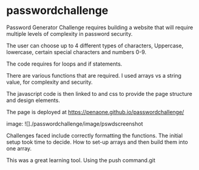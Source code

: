 # passwordchallenge

Password Generator Challenge requires building a website that will require
multiple levels of complexity in password security.

The  user can choose up to 4 different types of characters, Uppercase, lowercase, certain special characters and numbers
0-9.

The code requires for loops and if statements.

There are various functions that are required.
I used arrays vs a string value, for complexity and security.

The javascript code is then linked to <html> and css to provide the page structure and design elements.

The page is deployed at https://penaone.github.io/passwordchallenge/

image:
![]./passwordchallenge/image/pswdscreenshot


Challenges faced include correctly formatting the functions.
The initial setup took time to decide.
How to set-up arrays and then build them into one array.

This was a great learning tool. Using the push command.git

